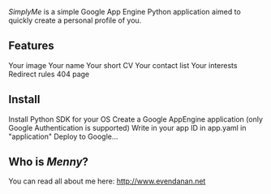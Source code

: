 *SimplyMe* is a simple Google App Engine Python application aimed to quickly create a personal profile of you.

## Features

Your image
Your name
Your short CV
Your contact list
Your interests
Redirect rules
404 page

## Install
Install Python SDK for your OS
Create a Google AppEngine application (only Google Authentication is supported)
Write in your app ID in app.yaml in "application"
Deploy to Google...

## Who is _Menny_?
You can read all about me here: http://www.evendanan.net
